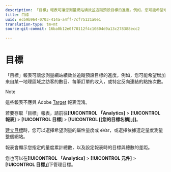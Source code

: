 ```yaml
---
description: 「目標」報表可讓您測量網站績效並追蹤預設目標的進度。例如，您可能希望增加來自某一地理區域之訪客的數目、每筆訂單的收入，或特定反向連結的點按次數。
title: 目標
uuid: ecb9b964-0703-414a-a4ff-7cf75121a0e1
translation-type: tm+mt
source-git-commit: 16ba0b12e0f70112f4c10804d0a13c278388ecc2

---
```



# 目標

「目標」報表可讓您測量網站績效並追蹤預設目標的進度。例如，您可能希望增加來自某一地理區域之訪客的數目、每筆訂單的收入，或特定反向連結的點按次數。

>[!NOTE]
>
>這些報表不應與 Adobe [Target](/help/components/c-variables/dimensionslist/reports-tnt.md#topic_EBC899DB84A84780A1B8EE95C6C4CF18) 報表混淆。

若要存取「目標」報表，請前往&#x200B;**[!UICONTROL 「Analytics]** > **[!UICONTROL 報表]** > **[!UICONTROL 目標]** > **[!UICONTROL [[您的目標名稱]」]]**。

[建立目標](https://marketing.adobe.com/resources/help/en_US/sc/user/targets.html)時，您可以選擇希望測量的屬性量度或 eVar，或選擇依據選定量度測量整個網站。

報表會顯示您指定的量度累計總數，以及設定報表時的目標與總數的差距。

您也可以在&#x200B;**[!UICONTROL 「Analytics]** > **[!UICONTROL 元件]** > **[!UICONTROL 目標」]**&#x200B;下管理目標。
